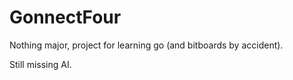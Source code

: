 # GonnectFour

Nothing major, project for learning go (and bitboards by accident).

Still missing AI. 

